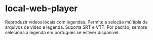 # local-web-player
Reproduzir vídeos locais com legendas. Permite a seleção múltipla de arquivos de video e legenda. Suporta SRT e VTT. Por padrão, sempre seleciona a legenda em português se estiver disponível.
